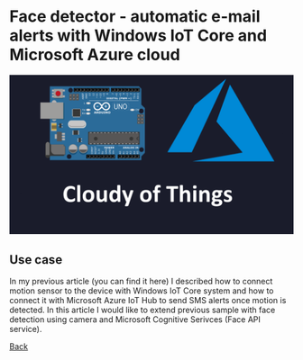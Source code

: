# Face detector - automatic e-mail alerts with Windows IoT Core and Microsoft Azure cloud


![Image](https://github.com/Daniel-Krzyczkowski/Daniel-Krzyczkowski.github.io/blob/master/cloudyofthings/mainassets/CloudyOfThings.png?raw=true)

## Use case

In my previous article (you can find it here) I described how to connect motion sensor to the device with Windows IoT Core system and how to connect it with Microsoft Azure IoT Hub to send SMS alerts once motion is detected.
In this article I would like to extend previous sample with face detection using camera and Microsoft Cognitive Serivces (Face API service).


[Back](https://daniel-krzyczkowski.github.io/cloudyofthings/main/index)
